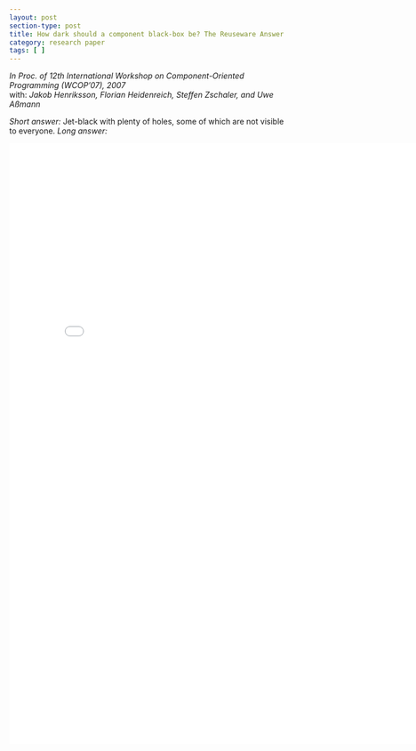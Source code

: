 ```yaml
---
layout: post
section-type: post
title: How dark should a component black-box be? The Reuseware Answer
category: research paper
tags: [ ]
---
```

_In Proc. of 12th International Workshop on Component-Oriented Programming (WCOP’07), 2007_
<br/>with: _Jakob Henriksson, Florian Heidenreich, Steffen Zschaler, and Uwe Aßmann_

_Short answer:_ Jet-black with plenty of holes, some of which
are not visible to everyone.
_Long answer:_

<embed src="/publications/2007_WCOP_Reuseware.pdf" width="800" height="1080" type='application/pdf'/>
